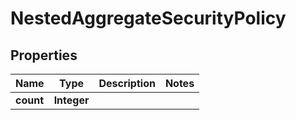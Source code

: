 

# NestedAggregateSecurityPolicy


## Properties

Name | Type | Description | Notes
------------ | ------------- | ------------- | -------------
**count** | **Integer** |  | 



